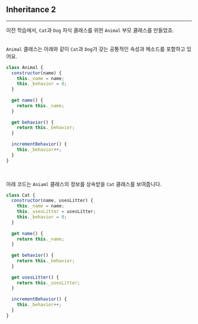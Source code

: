 ## Inheritance 2
---
이전 학습에서, `Cat`과 `Dog` 자식 클래스를 위한 `Animal` 부모 클래스를 만들었죠.
<br>
<br>

`Animal` 클래스는 아래와 같이 `Cat`과 `Dog`가 갖는 공통적인 속성과 메소드를 포함하고 있어요.

```javascript
class Animal {
  constructor(name) {
    this._name = name;
    this._behavior = 0;
  }
 
  get name() {
    return this._name;
  }
 
  get behavior() {
    return this._behavior;
  }   
 
  incrementBehavior() {
    this._behavior++;
  }
} 
```
<br>

아래 코드는 `Aniaml` 클래스의 정보를 상속받을 `Cat` 클래스를 보여줍니다.

```javascript
class Cat {
  constructor(name, usesLitter) {
    this._name = name;
    this._usesLitter = usesLitter;
    this._behavior = 0;
  }
 
  get name() {
    return this._name;
  }
 
  get behavior() {
    return this._behavior;
  }
 
  get usesLitter() {
    return this._usesLitter;
  }
 
  incrementBehavior() {
    this._behavior++;
  }
}
```